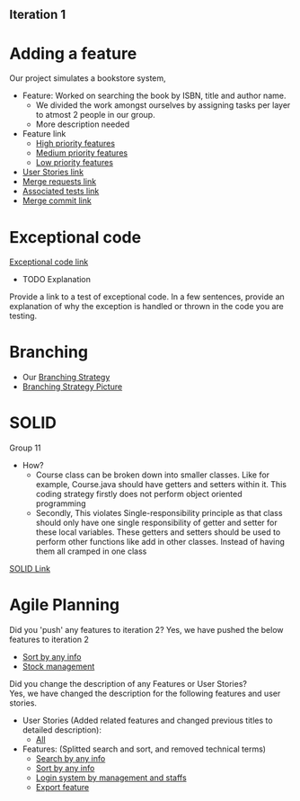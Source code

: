 ## Iteration 1

# Adding a feature

Our project simulates a bookstore system,
- Feature: Worked on searching the book by ISBN, title and author name. 
    - We divided the work amongst ourselves by assigning tasks per layer to atmost 2 people in our group.
    - More description needed
- Feature link
    - [High priority features](https://code.cs.umanitoba.ca/3350-winter-2021-a03/winter-2021-a03-group-10/-/issues?label_name%5B%5D=High+Priority+Features)
    - [Medium priority features](https://code.cs.umanitoba.ca/3350-winter-2021-a03/winter-2021-a03-group-10/-/issues?label_name%5B%5D=Medium+Priority+Features)
    - [Low priority features](https://code.cs.umanitoba.ca/3350-winter-2021-a03/winter-2021-a03-group-10/-/issues?label_name%5B%5D=Low+Priority+Features)
- [User Stories link](https://code.cs.umanitoba.ca/3350-winter-2021-a03/winter-2021-a03-group-10/-/issues?label_name%5B%5D=User+stories)
- [Merge requests link](https://code.cs.umanitoba.ca/3350-winter-2021-a03/winter-2021-a03-group-10/-/merge_requests)
- [Associated tests link]()
- [Merge commit link]()


# Exceptional code

[Exceptional code link]()
- TODO Explanation


Provide a link to a test of exceptional code. In a few sentences,
provide an explanation of why the exception is handled or thrown
in the code you are testing.

# Branching

- Our [Branching Strategy](https://code.cs.umanitoba.ca/3350-winter-2021-a03/winter-2021-a03-group-10/-/blob/master/docs/BranchingStrategy.md)
- [Branching Strategy Picture](https://code.cs.umanitoba.ca/3350-winter-2021-a03/winter-2021-a03-group-10/-/blob/master/docs/branchingstrategy.png)

# SOLID
Group 11
- How? 
    - Course class can be broken down into smaller classes. Like for example, Course.java should have getters and setters within it.
      This coding strategy firstly does not perform object oriented programming
    - Secondly, This violates Single-responsibility principle as that class should only have one single responsibility of getter and setter for these local variables.
      These getters and setters should be used to perform other functions like add in other classes. Instead of having them all cramped in one class

[SOLID Link](https://code.cs.umanitoba.ca/3350-winter-2021-a03/listmycourses-comp3350-a03-group11/-/blob/create-server-project/logic/ListMyCoursesServer/src/main/java/group11/listmycourses/server/Course.java)


# Agile Planning

Did you 'push' any features to iteration 2? 
Yes, we have pushed the below features to iteration 2
- [Sort by any info](https://code.cs.umanitoba.ca/3350-winter-2021-a03/winter-2021-a03-group-10/-/issues/31)
- [Stock management](https://code.cs.umanitoba.ca/3350-winter-2021-a03/winter-2021-a03-group-10/-/issues/14)
  
  
  

Did you change the description of any Features or User Stories?  
Yes, we have changed the description for the following features and user stories.  

- User Stories (Added related features and changed previous titles to detailed description):
    - [All](https://code.cs.umanitoba.ca/3350-winter-2021-a03/winter-2021-a03-group-10/-/issues?label_name%5B%5D=User+stories)
- Features: (Splitted search and sort, and removed technical terms)
    - [Search by any info](https://code.cs.umanitoba.ca/3350-winter-2021-a03/winter-2021-a03-group-10/-/issues/19)
    - [Sort by any info](https://code.cs.umanitoba.ca/3350-winter-2021-a03/winter-2021-a03-group-10/-/issues/31)
    - [Login system by management and staffs](https://code.cs.umanitoba.ca/3350-winter-2021-a03/winter-2021-a03-group-10/-/issues/8)
    - [Export feature](https://code.cs.umanitoba.ca/3350-winter-2021-a03/winter-2021-a03-group-10/-/issues/6)